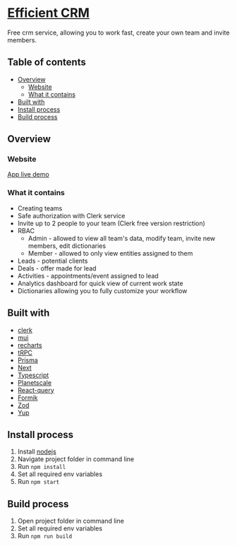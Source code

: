 # [Efficient CRM](https://efficient-crm.vercel.app/)

Free crm service, allowing you to work fast, create your own team and invite members.

## Table of contents

- [Overview](#overview)
  - [Website](#website)
  - [What it contains](#What-it-contains)
- [Built with](#built-with)
- [Install process](#install-process)
- [Build process](#build-process)

## Overview

### Website

[App live demo](https://efficient-crm.vercel.app/)

### What it contains

- Creating teams
- Safe authorization with Clerk service
- Invite up to 2 people to your team (Clerk free version restriction)
- RBAC 
    - Admin - allowed to view all team's data, modify team, invite new members, edit dictionaries
    - Member - allowed to only view entities assigned to them
- Leads - potential clients
- Deals - offer made for lead
- Activities - appointments/event assigned to lead
- Analytics dashboard for quick view of current work state
- Dictionaries allowing you to fully customize your workflow

## Built with

- [clerk](https://clerk.com/)
- [mui](https://mui.com/)
- [recharts](https://recharts.org/en-US/)
- [tRPC](https://trpc.io/)
- [Prisma](https://www.prisma.io/)
- [Next](https://nextjs.org/)
- [Typescript](https://www.typescriptlang.org/)
- [Planetscale](https://planetscale.com/)
- [React-query](https://react-query-v3.tanstack.com/)
- [Formik](https://formik.org/)
- [Zod](https://zod.dev/)
- [Yup](https://www.npmjs.com/package/yup)

## Install process

1. Install [nodejs](https://nodejs.org/en/download/)
2. Navigate project folder in command line
3. Run `npm install`
4. Set all required env variables
5. Run `npm start`

## Build process

1. Open project folder in command line
2. Set all required env variables
3. Run `npm run build`

